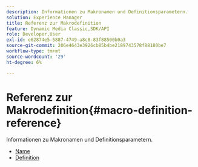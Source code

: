 ```yaml
---
description: Informationen zu Makronamen und Definitionsparametern.
solution: Experience Manager
title: Referenz zur Makrodefinition
feature: Dynamic Media Classic,SDK/API
role: Developer,User
exl-id: e62874e5-5887-4749-a8c8-83f88500b0a3
source-git-commit: 206e4643e3926cb85b4be2189743578f88180be7
workflow-type: tm+mt
source-wordcount: '29'
ht-degree: 6%

---
```


# Referenz zur Makrodefinition{#macro-definition-reference}

Informationen zu Makronamen und Definitionsparametern.

* [Name](r-name-macro.md)
* [Definition](r-definition-macro.md)
